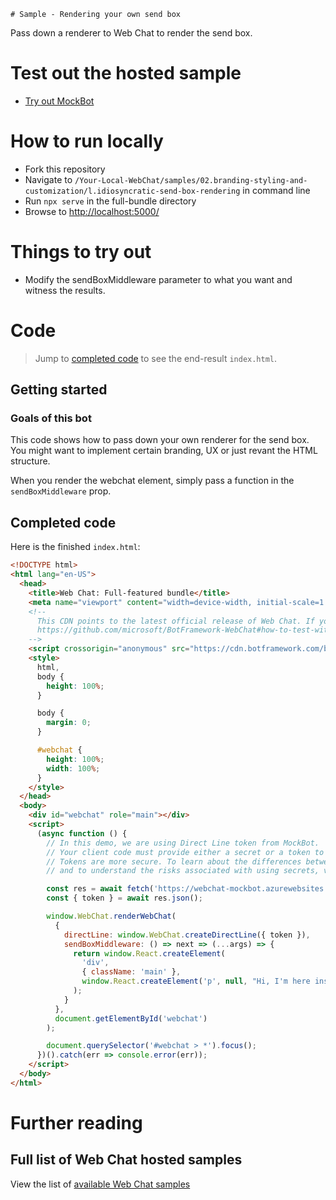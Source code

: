     # Sample - Rendering your own send box

Pass down a renderer to Web Chat to render the send box.

# Test out the hosted sample

-  [Try out MockBot](https://microsoft.github.io/BotFramework-WebChat/02.branding-styling-and-customization/j.enable-emoji)

# How to run locally

-  Fork this repository
-  Navigate to `/Your-Local-WebChat/samples/02.branding-styling-and-customization/l.idiosyncratic-send-box-rendering` in command line
-  Run `npx serve` in the full-bundle directory
-  Browse to [http://localhost:5000/](http://localhost:5000/)

# Things to try out

-  Modify the sendBoxMiddleware parameter to what you want and witness the results.

# Code

> Jump to [completed code](#completed-code) to see the end-result `index.html`.

## Getting started

### Goals of this bot

This code shows how to pass down your own renderer for the send box.
You might want to implement certain branding, UX or just revant the HTML structure.

When you render the webchat element, simply pass a function in the `sendBoxMiddleware` prop.

## Completed code

Here is the finished `index.html`:

<!-- prettier-ignore-start -->
```html
<!DOCTYPE html>
<html lang="en-US">
  <head>
    <title>Web Chat: Full-featured bundle</title>
    <meta name="viewport" content="width=device-width, initial-scale=1.0" />
    <!--
      This CDN points to the latest official release of Web Chat. If you need to test against Web Chat's latest bits, please refer to pointing to Web Chat's MyGet feed:
      https://github.com/microsoft/BotFramework-WebChat#how-to-test-with-web-chats-latest-bits
    -->
    <script crossorigin="anonymous" src="https://cdn.botframework.com/botframework-webchat/latest/webchat.js"></script>
    <style>
      html,
      body {
        height: 100%;
      }

      body {
        margin: 0;
      }

      #webchat {
        height: 100%;
        width: 100%;
      }
    </style>
  </head>
  <body>
    <div id="webchat" role="main"></div>
    <script>
      (async function () {
        // In this demo, we are using Direct Line token from MockBot.
        // Your client code must provide either a secret or a token to talk to your bot.
        // Tokens are more secure. To learn about the differences between secrets and tokens
        // and to understand the risks associated with using secrets, visit https://docs.microsoft.com/en-us/azure/bot-service/rest-api/bot-framework-rest-direct-line-3-0-authentication?view=azure-bot-service-4.0

        const res = await fetch('https://webchat-mockbot.azurewebsites.net/directline/token', { method: 'POST' });
        const { token } = await res.json();

        window.WebChat.renderWebChat(
          {
            directLine: window.WebChat.createDirectLine({ token }),
            sendBoxMiddleware: () => next => (...args) => {
              return window.React.createElement(
                'div',
                { className: 'main' },
                window.React.createElement('p', null, "Hi, I'm here instead of the sendbox, that means it worked :)")
              );
            }
          },
          document.getElementById('webchat')
        );

        document.querySelector('#webchat > *').focus();
      })().catch(err => console.error(err));
    </script>
  </body>
</html>

```
<!-- prettier-ignore-end -->

# Further reading

## Full list of Web Chat hosted samples

View the list of [available Web Chat samples](https://github.com/microsoft/BotFramework-WebChat/tree/master/samples)
